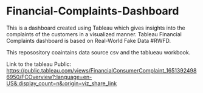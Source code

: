 # Financial-Complaints-Dashboard

This is a dashboard created using Tableau which gives insights into the complaints of the customers in a visualized manner. Tableau Financial Complaints dashboard is based on Real-World Fake Data #RWFD.

This reposository coaintains data source csv and the tablueau workbook.

Link to the tableau Public: https://public.tableau.com/views/FinancialConsumerComplaint_16513924986950/FCOverview?:language=en-US&:display_count=n&:origin=viz_share_link
